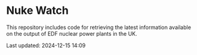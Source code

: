 # Nuke Watch

This repository includes code for retrieving the latest information available on the output of EDF nuclear power plants in the UK.

Last updated: 2024-12-15 14:09